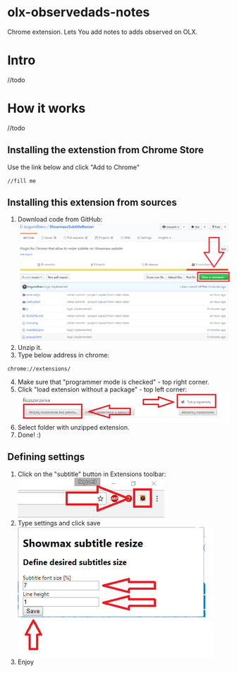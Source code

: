 # olx-observedads-notes
Chrome extension. Lets You add notes to adds observed on OLX.

# Intro
//todo

# How it works
//todo

## Installing the extenstion from Chrome Store
Use the link below and click "Add to Chrome"
```
//fill me
```

## Installing this extension from sources
1. Download code from GitHub:
![screen](https://github.com/bogumilbierc/ShowmaxSubtitleResizer/blob/master/instruction/Download.PNG)
2. Unzip it.
3. Type below address in chrome:
```
chrome://extensions/
```
4. Make sure that "programmer mode is checked" - top right corner.
5. Click "load extension without a package" - top left corner:
![screen](https://github.com/bogumilbierc/ShowmaxSubtitleResizer/blob/master/instruction/LoadExtension.PNG)
6. Select folder with unzipped extension.
7. Done! :)

## Defining settings
1. Click on the "subtitle" button in Extensions toolbar:
![screen](https://github.com/bogumilbierc/ShowmaxSubtitleResizer/blob/master/instruction/ExtensionsToolbar.PNG)
2. Type settings and click save
![screen](https://github.com/bogumilbierc/ShowmaxSubtitleResizer/blob/master/instruction/Preview.PNG)
3. Enjoy
